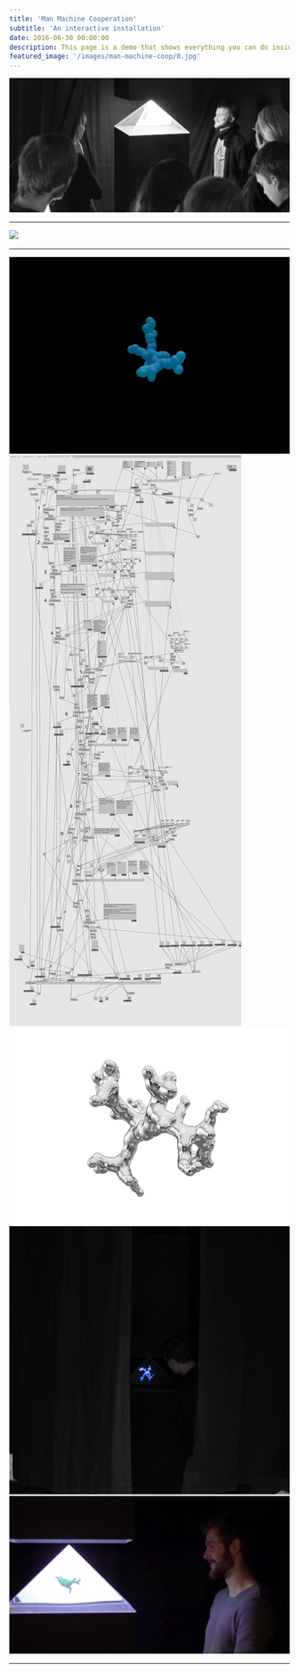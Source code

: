 ```yaml
---
title: 'Man Machine Cooperation'
subtitle: 'An interactive installation'
date: 2016-06-30 00:00:00
description: This page is a demo that shows everything you can do inside portfolio and blog posts.
featured_image: '/images/man-machine-coop/0.jpg'
---
```


![](/images/man-machine-coop/0_.jpg#full)

---

![](/images/man-machine-coop/01_b_.jpg)

---

<div class="gallery" data-columns="3">
	<img src="/images/man-machine-coop/growing.gif">
	<img src="/images/man-machine-coop/root.jpg">
	<img src="/images/man-machine-coop/file.jpg">
	<img src="/images/man-machine-coop/IMG_4954_1.jpg">
	<img src="/images/man-machine-coop/vlcsnap-.jpg">
</div>


---
